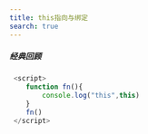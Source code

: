 ```yaml
---
title: this指向与绑定
search: true
---
```



##### 经典回顾

```js
 <script>
    function fn(){
        console.log("this",this)
    }
    fn()
 </script>
```